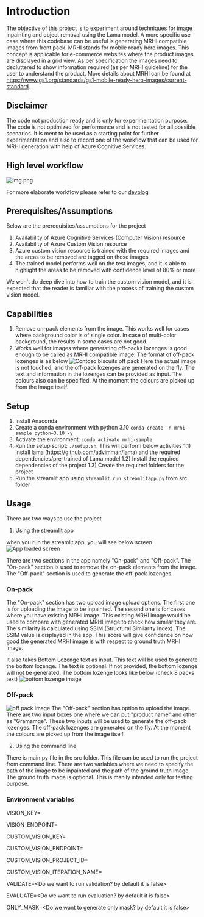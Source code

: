 # Introduction

The objective of this project is to experiment around techniques for image inpainting and object removal using the Lama model.
A more specific use case where this codebase can be useful is generating MRHI compatible images from front pack. MRHI stands for mobile ready hero images.
This concept is applicable for e-commerce websites where the product images are displayed in a grid view.
As per specification the images need to decluttered to show information required (as per MRHI guideline) for the user to understand the product.
More details about MRHI can be found at https://www.gs1.org/standards/gs1-mobile-ready-hero-images/current-standard.

## Disclaimer

The code not production ready and is only for experimentation purpose. The code is not optimized for performance and is not tested for all possible scenarios.
It is ment to be used as a starting point for further experimentation and also to record one of the workflow that can be used for MRHI generation with help of Azure Cognitive Services.

## High level workflow

![img.png](img.png)

For more elaborate workflow please refer to our [devblog](https://devblogs.microsoft.com/cse/2021/10/13/automating-image-inpainting-for-mrhi-generation/)

## Prerequisites/Assumptions

Below are the prerequisites/assumptions for the project

1) Availability of Azure Cognitive Services (Computer Vision) resource
2) Availability of Azure Custom Vision resource
3) Azure custom vision resource is trained with the required images and the areas to be removed are tagged on those images
4) The trained model performs well on the test images, and it is able to highlight the areas to be removed with confidence level of 80% or more

We won't do deep dive into how to train the custom vision model, and it is expected that the reader is familiar with the process of training the custom vision model.

## Capabilities

1) Remove on-pack elements from the image. This works well for cases where background color is of single color. In case of multi-color background, the results in some cases are not good.
2) Works well for images where generating off-packs lozenges is good enough to be called as MRHI compatible image. The format of off-pack lozenges is as below
![Contoso biscuits off pack](image.png)
Here the actual image is not touched, and the off-pack lozenges are generated on the fly. The text and information in the lozenges can be provided as input. The colours also can be specified. At the moment the colours are picked up from the image itself.

## Setup

1) Install Anaconda
2) Create a conda environment with python 3.10
   `conda create -n mrhi-sample python=3.10 -y`
3) Activate the environment:
   `conda activate mrhi-sample`
3) Run the setup script: `./setup.sh`. This will perform below activities
   1.1) Install lama (https://github.com/advimman/lama) and the required dependencies/pre-trained of Lama model
   1.2) Install the required dependencies of the project
   1.3) Create the required folders for the project
4) Run the streamlit app using `streamlit run streamlitapp.py` from src folder

## Usage

There are two ways to use the project
1) Using the streamlit app

when you run the streamlit app, you will see below screen
![App loaded screen](image-2.png)

There are two sections in the app namely "On-pack" and "Off-pack". The "On-pack" section is used to remove the on-pack elements from the image. The "Off-pack" section is used to generate the off-pack lozenges.

### On-pack

The "On-pack" section has two upload image upload options. The first one is for uploading the image to be inpainted. The second one is for cases where you 
have existing MRHI image. This existing MRHI image would be used to compare with generated MRHI image to check how similar they are. The similarity is calculated using SSIM (Structural Similarity Index). The SSIM value is displayed in the app. This score will give confidence on how good the generated MRHI image is with respect to ground truth MRHI image.

It also takes Bottom Lozenge text as input. This text will be used to generate the bottom lozenge. The text is optional. If not provided, the bottom lozenge will not be generated. The bottom lozenge looks like below (check 8 packs text)
![bottom lozenge image](image-1.png)

### Off-pack

![off pack image](image-3.png)
The "Off-pack" section has option to upload the image. There are two input boxes one where we can put "product name" and other as "Gramamge". These two inputs will be used to generate the off-pack lozenges. The off-pack lozenges are generated on the fly. At the moment the colours are picked up from the image itself.

2) Using the command line

There is main.py file in the src folder. This file can be used to run the project from command line. There are two variables where we need to specify the path of the image to be inpainted and the path of the ground truth image. The ground truth image is optional.
This is manily intended only for testing purpose.

### Environment variables
VISION_KEY= <Key for Azure computer vision resource>

VISION_ENDPOINT= <Azure computer vision resource endpoint>

CUSTOM_VISION_KEY= <Azure custom vision resouce where the training of images have been done>

CUSTOM_VISION_ENDPOINT= <Azure custom vision prediction endpoint>

CUSTOM_VISION_PROJECT_ID= <Azure custom vision project endpoint>

CUSTOM_VISION_ITERATION_NAME= <Azure custom vision training iteration which is to be used>

VALIDATE=<Do we want to run validation? by default it is false>

EVALUATE=<Do we want to run evaluation? by default it is false>

ONLY_MASK=<Do we want to generate only mask? by default it is false>

